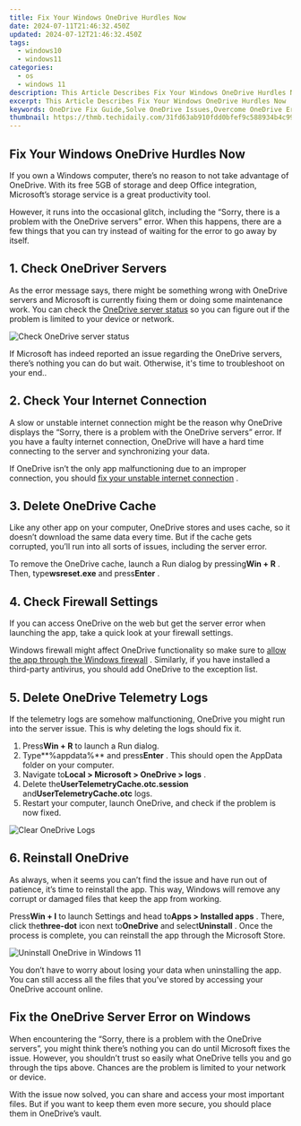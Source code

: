```yaml
---
title: Fix Your Windows OneDrive Hurdles Now
date: 2024-07-11T21:46:32.450Z
updated: 2024-07-12T21:46:32.450Z
tags:
  - windows10
  - windows11
categories:
  - os
  - windows 11
description: This Article Describes Fix Your Windows OneDrive Hurdles Now
excerpt: This Article Describes Fix Your Windows OneDrive Hurdles Now
keywords: OneDrive Fix Guide,Solve OneDrive Issues,Overcome OneDrive Errors,OneDrive Troubleshooting,OneDrive Quick Repair,Windows OneDrive Support,Streamline OneDrive Usage
thumbnail: https://thmb.techidaily.com/31fd63ab910fdd0bfef9c588934b4c990590f2025d46dff0a5963e90a62a92d8.jpg
---
```


## Fix Your Windows OneDrive Hurdles Now

 If you own a Windows computer, there’s no reason to not take advantage of OneDrive. With its free 5GB of storage and deep Office integration, Microsoft’s storage service is a great productivity tool.

 However, it runs into the occasional glitch, including the “Sorry, there is a problem with the OneDrive servers” error. When this happens, there are a few things that you can try instead of waiting for the error to go away by itself.

## 1\. Check OneDriver Servers

 As the error message says, there might be something wrong with OneDrive servers and Microsoft is currently fixing them or doing some maintenance work. You can check the [OneDrive server status](https://portal.office.com/servicestatus) so you can figure out if the problem is limited to your device or network.

![Check OneDrive server status](https://static1.makeuseofimages.com/wordpress/wp-content/uploads/2023/04/onedrive-status-1.jpg)

 If Microsoft has indeed reported an issue regarding the OneDrive servers, there’s nothing you can do but wait. Otherwise, it's time to troubleshoot on your end..

## 2\. Check Your Internet Connection

 A slow or unstable internet connection might be the reason why OneDrive displays the “Sorry, there is a problem with the OneDrive servers” error. If you have a faulty internet connection, OneDrive will have a hard time connecting to the server and synchronizing your data.

 If OneDrive isn’t the only app malfunctioning due to an improper connection, you should [fix your unstable internet connection](https://www.makeuseof.com/tag/fix-slow-unstable-wi-fi-connection/) .

## 3\. Delete OneDrive Cache

 Like any other app on your computer, OneDrive stores and uses cache, so it doesn’t download the same data every time. But if the cache gets corrupted, you’ll run into all sorts of issues, including the server error.

 To remove the OneDrive cache, launch a Run dialog by pressing**Win + R** . Then, type**wsreset.exe** and press**Enter** .

## 4\. Check Firewall Settings

 If you can access OneDrive on the web but get the server error when launching the app, take a quick look at your firewall settings.

 Windows firewall might affect OneDrive functionality so make sure to [allow the app through the Windows firewall](https://www.makeuseof.com/how-to-allow-apps-windows-firewall/) . Similarly, if you have installed a third-party antivirus, you should add OneDrive to the exception list.

## 5\. Delete OneDrive Telemetry Logs

 If the telemetry logs are somehow malfunctioning, OneDrive you might run into the server issue. This is why deleting the logs should fix it.

1. Press**Win + R** to launch a Run dialog.
2. Type**%appdata%** and press**Enter** . This should open the AppData folder on your computer.
3. Navigate to**Local > Microsoft > OneDrive > logs** .
4. Delete the**UserTelemetryCache.otc.session** and**UserTelemetryCache.otc** logs.
5. Restart your computer, launch OneDrive, and check if the problem is now fixed.

![Clear OneDrive Logs](https://static1.makeuseofimages.com/wordpress/wp-content/uploads/2023/04/clear-onedrive-logs.jpg)

## 6\. Reinstall OneDrive

 As always, when it seems you can’t find the issue and have run out of patience, it’s time to reinstall the app. This way, Windows will remove any corrupt or damaged files that keep the app from working.

 Press**Win + I** to launch Settings and head to**Apps > Installed apps** . There, click the**three-dot** icon next to**OneDrive** and select**Uninstall** . Once the process is complete, you can reinstall the app through the Microsoft Store.

![Uninstall OneDrive in Windows 11](https://static1.makeuseofimages.com/wordpress/wp-content/uploads/2023/04/uninstall-onedrive-1.jpg)

 You don’t have to worry about losing your data when uninstalling the app. You can still access all the files that you’ve stored by accessing your OneDrive account online.

## Fix the OneDrive Server Error on Windows

 When encountering the “Sorry, there is a problem with the OneDrive servers”, you might think there’s nothing you can do until Microsoft fixes the issue. However, you shouldn’t trust so easily what OneDrive tells you and go through the tips above. Chances are the problem is limited to your network or device.

 With the issue now solved, you can share and access your most important files. But if you want to keep them even more secure, you should place them in OneDrive’s vault.


<ins class="adsbygoogle"
     style="display:block"
     data-ad-format="autorelaxed"
     data-ad-client="ca-pub-7571918770474297"
     data-ad-slot="1223367746"></ins>



<ins class="adsbygoogle"
     style="display:block"
     data-ad-client="ca-pub-7571918770474297"
     data-ad-slot="8358498916"
     data-ad-format="auto"
     data-full-width-responsive="true"></ins>




